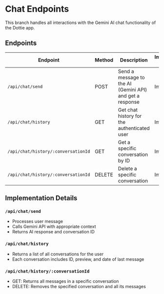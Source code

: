 # Chat Endpoints

This branch handles all interactions with the Gemini AI chat functionality of the Dottie app.

## Endpoints

| Endpoint | Method | Description | Implementation Status |
|----------|--------|-------------|----------------------|
| `/api/chat/send` | POST | Send a message to the AI (Gemini API) and get a response | Implemented |
| `/api/chat/history` | GET | Get chat history for the authenticated user | Implemented |
| `/api/chat/history/:conversationId` | GET | Get a specific conversation by ID | Implemented |
| `/api/chat/history/:conversationId` | DELETE | Delete a specific conversation | Implemented |

## Implementation Details

### `/api/chat/send`
- Processes user message
- Calls Gemini API with appropriate context
- Returns AI response and conversation ID

### `/api/chat/history`
- Returns a list of all conversations for the user
- Each conversation includes ID, preview, and date of last message

### `/api/chat/history/:conversationId`
- GET: Returns all messages in a specific conversation
- DELETE: Removes the specified conversation and all its messages 